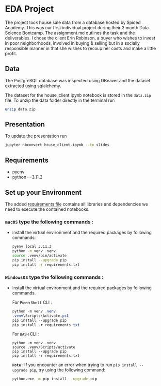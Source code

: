 # EDA Project

The project took house sale data from a database hosted by Spiced Academy. This was our first individual project during their 3 month Data Science Bootcamp. The assignment.md outlines the task and the deliverables. I chose the client Erin Robinson, a buyer who wishes to invest in poor neighborhoods, involved in buying & selling but in a socially responsible manner in that she wishes to recoup her costs and make a little profit.

## Data

The PostgreSQL database was inspected using DBeaver and the dataset extracted using sqlalchemy.

The dataset for the house_client.ipynb notebook is stored in the `data.zip` file. To unzip the data folder directly in the terminal run

```sh
unzip data.zip
```

## Presentation

To update the presentation run

```sh
jupyter nbconvert house_client.ipynb --to slides
```

## Requirements

- pyenv
- python==3.11.3

## Set up your Environment

The added [requirements file](requirements.txt) contains all libraries and dependencies we need to execute the contained notebooks.

### **`macOS`** type the following commands : 


- Install the virtual environment and the required packages by following commands:

    ```BASH
    pyenv local 3.11.3
    python -m venv .venv
    source .venv/bin/activate
    pip install --upgrade pip
    pip install -r requirements.txt
    ```
### **`WindowsOS`** type the following commands :

- Install the virtual environment and the required packages by following commands.

   For `PowerShell` CLI :

    ```PowerShell
    python -m venv .venv
    .venv\Scripts\Activate.ps1
    pip install --upgrade pip
    pip install -r requirements.txt
    ```

    For `BASH` CLI :
    ```
    python -m venv .venv
    source .venv/Scripts/activate
    pip install --upgrade pip
    pip install -r requirements.txt
    ```

    **`Note:`**
    If you encounter an error when trying to run `pip install --upgrade pip`, try using the following command:

    ```Bash
    python.exe -m pip install --upgrade pip
    ```

